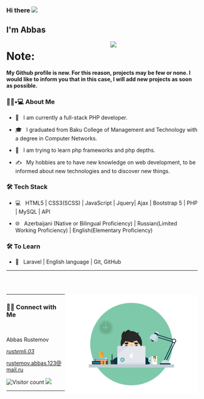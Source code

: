 ### Hi there <img src="https://raw.githubusercontent.com/MartinHeinz/MartinHeinz/master/wave.gif" width="30"><h2> I'm Abbas</h2>

<img align='right' src="https://media.giphy.com/media/M9gbBd9nbDrOTu1Mqx/giphy.gif" width="230">



<h1> Note: </h1> <b> My Github profile is new. For this reason, projects may be few or none. I would like to inform you that in this case, I will add new projects as soon as possible. </b>

<h3> 👨🏻•💻 About Me </h3>



- 🤔 &nbsp; I am currently a full-stack PHP developer.

- 🎓 &nbsp; I graduated from Baku College of Management and Technology with a degree in Computer Networks.

- 🌱 &nbsp; I am trying to learn php frameworks and php depths.

- ✍️ &nbsp; My hobbies are to have new knowledge on web development, to be informed about new technologies and to discover new things.



<h3>🛠 Tech Stack</h3>



- 💻 &nbsp; HTML5 | CSS3(SCSS) | JavaScript | Jquery| Ajax | Bootstrap 5 | PHP | MySQL | API

<!--


- 🔧 &nbsp; Git | GitHub | CPanel

- 🖥 &nbsp; Figma | Photoshop

-->

- 🌐 &nbsp; Azerbaijani (Native or Bilingual Proficiency) | Russian(Limited Working Proficiency)  | English(Elementary Proficiency)

<h3>🛠 To Learn</h3>

- 🔧 &nbsp; Laravel | English language | Git, GitHub

<hr>



<br/><br/>

<img src="https://github.com/nirala69/nirala69/blob/master/70804f7e25b11f29db904f2fa7b4cd9d.gif" width="350" align='right'>



<hr>



<h3> 🤝🏻 Connect with Me </h3>

<br>



<p align="center">


<a href="https://www.linkedin.com/in/abbas-rustemov-743304236/"></a>Abbas Rustemov
  
<a href="https://www.instagram.com/_rustemli.03_/">_rustemli.03_</a>

<a href="mailto:rustemov.abbas.123@mail.ru">rustemov.abbas.123@mail.ru</a>

</p>





![Visitor count](https://visitor-badge.laobi.icu/badge?page_id=AbbasRustemov)   <img src="https://media.giphy.com/media/dxn6fRlTIShoeBr69N/giphy.gif" width="30">





<hr>


